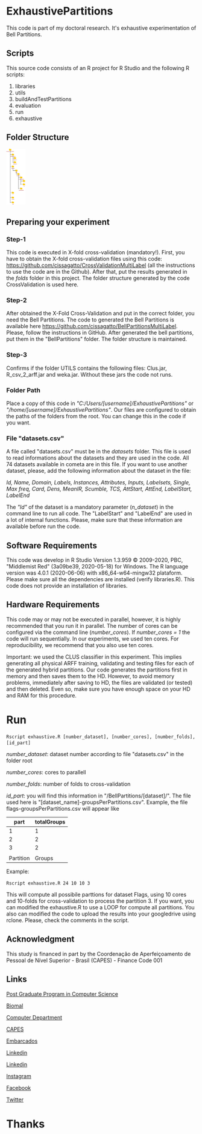 # ExhaustivePartitions
This code is part of my doctoral research. It's exhaustive experimentation of Bell Partitions.

## Scripts
This source code consists of an R project for R Studio and the following R scripts:

1. libraries
2. utils
3. buildAndTestPartitions
4. evaluation
5. run
6. exhaustive

## Folder Structure
<img src="https://github.com/cissagatto/ExhaustivePartitions/blob/main/pastas.png" width="50">

## Preparing your experiment

### Step-1
This code is executed in X-fold cross-validation (mandatory!). First, you have to obtain the X-fold cross-validation files using this code: https://github.com/cissagatto/CrossValidationMultiLabel (all the instructions to use the code are in the Github). After that, put the results generated in the *folds* folder in this project. The folder structure generated by the code CrossValidation is used here.

### Step-2
After obtained the X-Fold Cross-Validation and put in the correct folder, you need the Bell Partitions. The code to generated the Bell Partitions is available here https://github.com/cissagatto/BellPartitionsMultiLabel. Please, follow the instructions in GitHub. After generated the bell partitions, put them in the "BellPartitions" folder. The folder structure is maintained.

### Step-3
Confirms if the folder UTILS contains the following files: Clus.jar, R_csv_2_arff.jar and weka.jar. Without these jars the code not runs. 

### Folder Path
Place a copy of this code in _"C:/Users/[username]/ExhaustivePartitions"_ or _"/home/[username]/ExhaustivePartitions"_. Our files are configured to obtain the paths of the folders from the root. You can change this in the code if you want.

### File "datasets.csv"
A file called "datasets.csv" must be in the *datasets* folder. This file is used to read informations about the datasets and they are used in the code. All 74 datasets available in cometa are in this file. If you want to use another dataset, please, add the following information about the dataset in the file:

_Id, Name, Domain, Labels, Instances, Attributes, Inputs, Labelsets, Single, Max freq, Card, Dens, MeanIR, Scumble, TCS, AttStart, AttEnd, LabelStart, LabelEnd_

The _"Id"_ of the dataset is a mandatory parameter (_n_dataset_) in the command line to run all code. The "LabelStart" and "LabelEnd" are used in a lot of internal functions. Please, make sure that these information are available before run the code.

## Software Requirements
This code was develop in R Studio Version 1.3.959 © 2009-2020, PBC, "Middlemist Red" (3a09be39, 2020-05-18) for Windows. The R language version was 4.0.1 (2020-06-06) with x86_64-w64-mingw32 plataform. Please make sure all the dependencies are installed (verify libraries.R). This code does not provide an installation of libraries.

## Hardware Requirements
This code may or may not be executed in parallel, however, it is highly recommended that you run it in parallel. The number of cores can be configured via the command line (_number_cores_). If *number_cores = 1* the code will run sequentially. In our experiments, we used ten cores. For reproducibility, we recommend that you also use ten cores.

Important: we used the CLUS classifier in this experiment. This implies generating all physical ARFF training, validating and testing files for each of the generated hybrid partitions. Our code generates the partitions first in memory and then saves them to the HD. However, to avoid memory problems, immediately after saving to HD, the files are validated (or tested) and then deleted. Even so, make sure you have enough space on your HD and RAM for this procedure.

# Run

```
Rscript exhaustive.R [number_dataset], [number_cores], [number_folds], [id_part]
```

_number_dataset_: dataset number according to file "datasets.csv" in the folder root

_number_cores_: cores to parallell

_number_folds_: number of folds to cross-validation

_id_part_: you will find this information in "/BellPartitions/[dataset]/". The file used here is "[dataset_name]-groupsPerPartitions.csv". Example, the file flags-groupsPerPartitions.csv will appear like

| part | totalGroups |
| ------- | ----------- |
| 1 | 1 | 
| 2 | 2 | 
| 3 | 2 | 
| | | 
| Partition | Groups | 


Example:

```
Rscript exhaustive.R 24 10 10 3
```

This will compute all possibile parttions for dataset Flags, using 10 cores and 10-folds for cross-validation to process the partition 3. If you want, you can modified the exhaustive.R to use a LOOP for compute all partitions. You also can modified the code to upload the results into your googledrive using rclone. Please, check the comments in the script.


## Acknowledgment
This study is financed in part by the Coordenação de Aperfeiçoamento de Pessoal de Nível Superior - Brasil (CAPES) - Finance Code 001

## Links

[Post Graduate Program in Computer Science](http://ppgcc.dc.ufscar.br/pt-br)

[Biomal](http://www.biomal.ufscar.br/)

[Computer Department](https://site.dc.ufscar.br/)

[CAPES](https://www.gov.br/capes/pt-br)

[Embarcados](https://www.embarcados.com.br/author/cissa/)

[Linkedin](https://www.linkedin.com/in/elainececiliagatto/)

[Linkedin](https://www.linkedin.com/company/27241216)

[Instagram](https://www.instagram.com/professoracissa/)

[Facebook](https://www.facebook.com/ProfessoraCissa/)

[Twitter](https://twitter.com/professoracissa)

# Thanks



